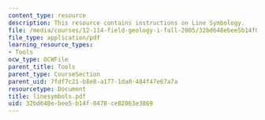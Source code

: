 ```yaml
---
content_type: resource
description: This resource contains instructions on Line Symbology.
file: /media/courses/12-114-field-geology-i-fall-2005/32bd648ebee5b14f0478ce82063e3869_linesymbols.pdf
file_type: application/pdf
learning_resource_types:
- Tools
ocw_type: OCWFile
parent_title: Tools
parent_type: CourseSection
parent_uid: 7fdf7c21-b8e8-a177-1da0-484f47e67a7a
resourcetype: Document
title: linesymbols.pdf
uid: 32bd648e-bee5-b14f-0478-ce82063e3869
---
```

